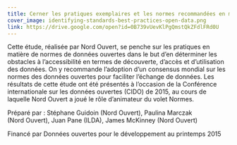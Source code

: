 ```yaml
---
title: Cerner les pratiques exemplaires et les normes recommandées en matière de données ouvertes (en anglais)
cover_image: identifying-standards-best-practices-open-data.png
link: https://drive.google.com/open?id=0B739vUevKlPgQmstQkZFdlFRd0U
---
```

Cette étude, réalisée par Nord Ouvert, se penche sur les pratiques en matière de normes de données ouvertes dans le but d’en déterminer les obstacles à l’accessibilité en termes de découverte, d’accès et d’utilisation des données. On y recommande l’adoption d’un consensus mondial sur les normes des données ouvertes pour faciliter l’échange de données. Les résultats de cette étude ont été présentés à l’occasion de la Conférence internationale sur les données ouvertes (CIDO) de 2015, au cours de laquelle Nord Ouvert a joué le rôle d’animateur du volet Normes.

Préparé par : Stéphane Guidoin (Nord Ouvert), Paulina Marczak (Nord Ouvert), Juan Pane (ILDA), James McKinney (Nord Ouvert)

Financé par Données ouvertes pour le développement au printemps 2015
